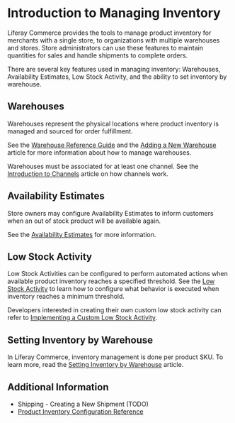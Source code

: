 # Introduction to Managing Inventory

Liferay Commerce provides the tools to manage product inventory for merchants with a single store, to organizations with multiple warehouses and stores. Store administrators can use these features to maintain quantities for sales and handle shipments to complete orders.

There are several key features used in managing inventory: Warehouses, Availability Estimates, Low Stock Activity, and the ability to set inventory by warehouse.

## Warehouses

Warehouses represent the physical locations where product inventory is managed and sourced for order fulfillment.

See the [Warehouse Reference Guide](./warehouse-reference-guide.md) and the [Adding a New Warehouse](../catalog/adding-a-new-warehouse.md) article for more information about how to manage warehouses.

Warehouses must be associated for at least one channel. See the [Introduction to Channels](../catalog/introduction-to-channels.md) article on how channels work.

## Availability Estimates

Store owners may configure Availability Estimates to inform customers when an out of stock product will be available again.

See the [Availability Estimates](../catalog/availability-estimates.md) for more information.

## Low Stock Activity

Low Stock Activities can be configured to perform automated actions when available product inventory reaches a specified threshold. See the [Low Stock Activity](./low-stock-activity.md) to learn how to configure what behavior is executed when inventory reaches a minimum threshold.

Developers interested in creating their own custom low stock activity can refer to [Implementing a Custom Low Stock Activity](../../developer-guide/tutorial/implementing-a-custom-low-stock-activity.md).

## Setting Inventory by Warehouse

In Liferay Commerce, inventory management is done per product SKU. To learn more, read the [Setting Inventory by Warehouse](./setting-inventory-by-warehouse.md) article.

## Additional Information

* Shipping - Creating a New Shipment (TODO)
* [Product Inventory Configuration Reference](./product-inventory-configuration-reference.md)
